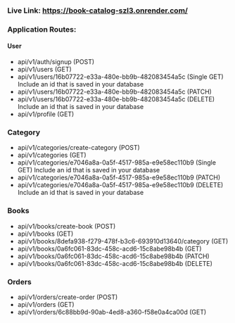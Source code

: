 ### Live Link: https://book-catalog-szl3.onrender.com/

### Application Routes:

#### User

- api/v1/auth/signup (POST)
- api/v1/users (GET)
- api/v1/users/16b07722-e33a-480e-bb9b-482083454a5c (Single GET) Include an id that is saved in your database
- api/v1/users/16b07722-e33a-480e-bb9b-482083454a5c (PATCH)
- api/v1/users/16b07722-e33a-480e-bb9b-482083454a5c (DELETE) Include an id that is saved in your database
- api/v1/profile (GET)

### Category

- api/v1/categories/create-category (POST)
- api/v1/categories (GET)
- api/v1/categories/e7046a8a-0a5f-4517-985a-e9e58ec110b9 (Single GET) Include an id that is saved in your database
- api/v1/categories/e7046a8a-0a5f-4517-985a-e9e58ec110b9 (PATCH)
- api/v1/categories/e7046a8a-0a5f-4517-985a-e9e58ec110b9 (DELETE) Include an id that is saved in your database

### Books

- api/v1/books/create-book (POST)
- api/v1/books (GET)
- api/v1/books/8defa938-f279-478f-b3c6-693910d13640/category (GET)
- api/v1/books/0a6fc061-83dc-458c-acd6-15c8abe98b4b (GET)
- api/v1/books/0a6fc061-83dc-458c-acd6-15c8abe98b4b (PATCH)
- api/v1/books/0a6fc061-83dc-458c-acd6-15c8abe98b4b (DELETE)

### Orders

- api/v1/orders/create-order (POST)
- api/v1/orders (GET)
- api/v1/orders/6c88bb9d-90ab-4ed8-a360-f58e0a4ca00d (GET)
